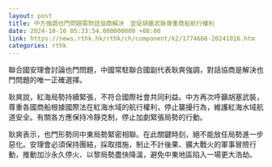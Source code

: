 ```yaml
---
layout: post
title: 中方強調也門問題需對話協商解決　並促胡塞武裝尊重商船航行權利
date: 2024-10-16 05:33:54.000000000 +08:00
link: https://news.rthk.hk/rthk/ch/component/k2/1774666-20241016.htm
categories: rthk
---
```


聯合國安理會討論也門問題，中國常駐聯合國副代表耿爽強調，對話協商是解決也門問題的唯一正確選擇。

耿爽說，紅海局勢持續緊張，不符合國際社會共同利益。中方再次呼籲胡塞武裝，尊重各國商船根據國際法在紅海水域的航行權利，停止襲擾行為，維護紅海水域航道安全。有關各方應保持冷靜克制，停止加劇緊張局勢的行動。

耿爽表示，也門形勢同中東局勢緊密相聯。在此關鍵時刻，絕不能放任局勢進一步惡化。安理會必須保持團結，採取措施，制止不計後果、擴大戰火的軍事冒險行動，推動加沙永久停火、以黎局勢盡快降溫，避免中東地區陷入一場更大浩劫。
